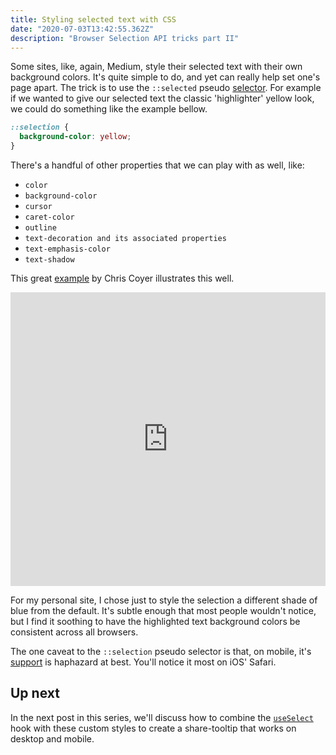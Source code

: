 ```yaml
---
title: Styling selected text with CSS
date: "2020-07-03T13:42:55.362Z"
description: "Browser Selection API tricks part II"
---
```


Some sites, like, again, Medium, style their selected text with their own background colors. It's quite simple to do, and yet can really help set one's page apart. The trick is to use the `::selected` pseudo [selector](https://developer.mozilla.org/en-US/docs/Web/CSS/::selection). For example if we wanted to give our selected text the classic 'highlighter' yellow look, we could do something like the example bellow.

```css
::selection {
  background-color: yellow;
}
```

There's a handful of other properties that we can play with as well, like:

- `color`
- `background-color`
- `cursor`
- `caret-color`
- `outline`
- `text-decoration and its associated properties`
- `text-emphasis-color`
- `text-shadow`

This great [example](https://css-tricks.com/almanac/selectors/s/selection/) by Chris Coyer illustrates this well.

<iframe height="470" style="width: 100%;" scrolling="no" title="::selection tests" src="https://codepen.io/chriscoyier/embed/preview/qNLymj?height=470&theme-id=dark&default-tab=css,result" frameborder="no" allowtransparency="true" allowfullscreen="true">
  See the Pen <a href='https://codepen.io/chriscoyier/pen/qNLymj'>::selection tests</a> by Chris Coyier 
  (<a href='https://codepen.io/chriscoyier'>@chriscoyier</a>) on <a href='https://codepen.io'>CodePen</a>.
</iframe>

For my personal site, I chose just to style the selection a different shade of blue from the default. It's subtle enough that most people wouldn't notice, but I find it soothing to have the highlighted text background colors be consistent across all browsers.

The one caveat to the `::selection` pseudo selector is that, on mobile, it's [support](https://caniuse.com/#feat=css-selection) is haphazard at best. You'll notice it most on iOS' Safari. 

## Up next

In the next post in this series, we'll discuss how to combine the [`useSelect`](https://luisball.com/styling-document-selection/) hook with these custom styles to create a share-tooltip that works on desktop and mobile.
